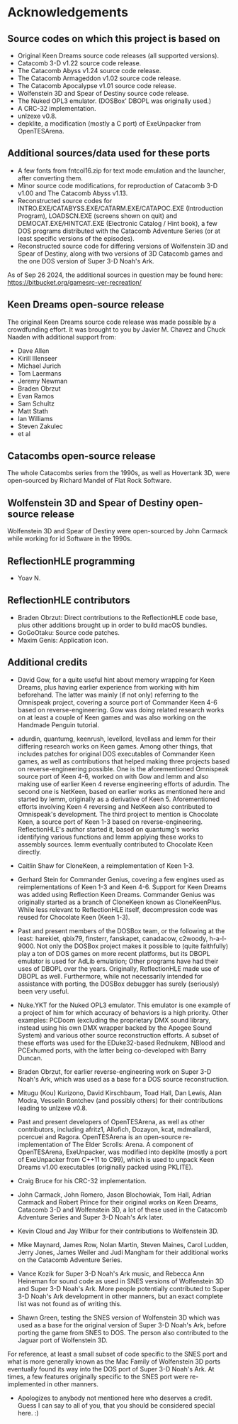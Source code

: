 # Acknowledgements

## Source codes on which this project is based on

- Original Keen Dreams source code releases (all supported versions).
- Catacomb 3-D v1.22 source code release.
- The Catacomb Abyss v1.24 source code release.
- The Catacomb Armageddon v1.02 source code release.
- The Catacomb Apocalypse v1.01 source code release.
- Wolfenstein 3D and Spear of Destiny source code release.
- The Nuked OPL3 emulator. (DOSBox' DBOPL was originally used.)
- A CRC-32 implementation.
- unlzexe v0.8.
- depklite, a modification (mostly a C port) of ExeUnpacker from OpenTESArena.

## Additional sources/data used for these ports

- A few fonts from fntcol16.zip for text mode emulation and the launcher,
after converting them.
- Minor source code modifications, for reproduction of Catacomb 3-D v1.00 and
The Catacomb Abyss v1.13.
- Reconstructed source codes for INTRO.EXE/CATABYSS.EXE/CATARM.EXE/CATAPOC.EXE
(Introduction Program), LOADSCN.EXE (screens shown on quit)
and DEMOCAT.EXE/HINTCAT.EXE (Electronic Catalog / Hint book),
a few DOS programs distributed with the Catacomb Adventure
Series (or at least specific versions of the episodes).
- Reconstructed source code for differing versions of Wolfenstein 3D and
Spear of Destiny, along with two versions of 3D Catacomb games
and the one DOS version of Super 3-D Noah's Ark.

As of Sep 26 2024, the additional sources in question may be found here:
https://bitbucket.org/gamesrc-ver-recreation/

## Keen Dreams open-source release

The original Keen Dreams source code release was made possible by
a crowdfunding effort. It was brought to you by Javier M. Chavez
and Chuck Naaden with additional support from:

* Dave Allen
* Kirill Illenseer
* Michael Jurich
* Tom Laermans
* Jeremy Newman
* Braden Obrzut
* Evan Ramos
* Sam Schultz
* Matt Stath
* Ian Williams
* Steven Zakulec
* et al

## Catacombs open-source release

The whole Catacombs series from the 1990s, as well as Hovertank 3D,
were open-sourced by Richard Mandel of Flat Rock Software.

## Wolfenstein 3D and Spear of Destiny open-source release

Wolfenstein 3D and Spear of Destiny were open-sourced
by John Carmack while working for id Software in the 1990s.

## ReflectionHLE programming

* Yoav N.

## ReflectionHLE contributors

* Braden Obrzut: Direct contributions to the ReflectionHLE code base,
plus other additions brought up in order to build macOS bundles.
* GoGoOtaku: Source code patches.
* Maxim Genis: Application icon.

## Additional credits

* David Gow, for a quite useful hint about memory wrapping for Keen Dreams,
plus having earlier experience from working with him beforehand. The latter
was mainly (if not only) referring to the Omnispeak project, covering
a source port of Commander Keen 4-6 based on reverse-engineering.
Gow was doing related research works on at least a couple of
Keen games and was also working on the Handmade Penguin tutorial.
* adurdin, quantumg, keenrush, levellord, levellass and lemm for their
differing research works on Keen games. Among other things, that includes
patches for original DOS executables of Commander Keen games, as well as
contributions that helped making three projects based on
reverse-engineering possible. One is the aforementioned Omnispeak
source port of Keen 4-6, worked on with Gow and lemm and also making use
of earlier Keen 4 reverse engineering efforts of adurdin. The second one
is NetKeen, based on earlier works as mentioned here and started by lemm,
originally as a derivative of Keen 5. Aforementioned efforts involving
Keen 4 reversing and NetKeen also contributed to Omnispeak's development.
The third project to mention is Chocolate Keen, a source port of Keen 1-3
based on reverse-engineering. ReflectionHLE's author started it, based on
quantumg's works identifying various functions and lemm applying these works
to assembly sources. lemm eventually contributed to Chocolate Keen directly.
* Caitlin Shaw for CloneKeen, a reimplementation of Keen 1-3.
* Gerhard Stein for Commander Genius, covering a few engines
used as reimplementations of Keen 1-3 and Keen 4-6. Support
for Keen Dreams was added using Reflection Keen Dreams.
Commander Genius was originally started as a branch
of CloneKeen known as CloneKeenPlus. While less relevant to ReflectionHLE
itself, decompression code was reused for Chocolate Keen (Keen 1-3).

* Past and present members of the DOSBox team, or the following at the least:
harekiet, qbix79, finsterr, fanskapet, canadacow, c2woody, h-a-l-9000.
Not only the DOSBox project makes it possible to (quite faithfully) play a ton
of DOS games on more recent platforms, but its DBOPL emulator is used for AdLib
emulation; Other programs have had their uses of DBOPL over the years.
Originally, ReflectionHLE made use of DBOPL as well. Furthermore,
while not necessarily intended for assistance with porting, the
DOSBox debugger has surely (seriously) been very useful.

* Nuke.YKT for the Nuked OPL3 emulator. This emulator is one example
of a project of him for which accuracy of behaviors is a high priority.
Other examples: PCDoom (excluding the proprietary DMX sound library,
instead using his own DMX wrapper backed by the Apogee Sound System) and
various other source reconstruction efforts. A subset of these efforts
was used for the EDuke32-based Rednukem, NBlood and PCExhumed ports,
with the latter being co-developed with Barry Duncan.

* Braden Obrzut, for earlier reverse-engineering work on Super 3-D Noah's Ark,
which was used as a base for a DOS source reconstruction.

* Mitugu (Kou) Kurizono, David Kirschbaum, Toad Hall, Dan Lewis, Alan Modra,
Vesselin Bontchev (and possibly others) for their contributions leading to
unlzexe v0.8.

* Past and present developers of OpenTESArena, as well as other contributors,
including afritz1, Allofich, Dozayon, kcat, mdmallardi, pcercuei and Ragora.
OpenTESArena is an open-source re-implementation of The Elder Scrolls: Arena.
A component of OpenTESArena, ExeUnpacker, was modified into depklite
(mostly a port of ExeUnpacker from C++11 to C99), which is used to
unpack Keen Dreams v1.00 executables (originally packed using PKLITE).

* Craig Bruce for his CRC-32 implementation.

* John Carmack, John Romero, Jason Blochowiak, Tom Hall, Adrian Carmack and
Robert Prince for their original works on Keen Dreams, Catacomb 3-D and
Wolfenstein 3D, a lot of these used in the Catacomb Adventure Series
and Super 3-D Noah's Ark later.
* Kevin Cloud and Jay Wilbur for their contributions to Wolfenstein 3D.
* Mike Maynard, James Row, Nolan Martin, Steven Maines, Carol Ludden,
Jerry Jones, James Weiler and Judi Mangham for their additional works
on the Catacomb Adventure Series.
* Vance Kozik for Super 3-D Noah's Ark music, and Rebecca Ann Heineman for
sound code as used in SNES versions of Wolfenstein 3D and Super 3-D Noah's Ark.
More people potentially contributed to Super 3-D Noah's Ark development in
other manners, but an exact complete list was not found as of writing this.
* Shawn Green, testing the SNES version of Wolfenstein 3D which
was used as a base for the original version of Super 3-D Noah's Ark,
before porting the game from SNES to DOS. The person also
contributed to the Jaguar port of Wolfenstein 3D.

For reference, at least a small subset of code specific to the SNES port
and what is more generally known as the Mac Family of Wolfenstein 3D ports
eventually found its way into the DOS port of Super 3-D Noah's Ark.
At times, a few features originally specific to the SNES port
were re-implemented in other manners.

* Apologizes to anybody not mentioned here who deserves a credit. Guess I can
say to all of you, that you should be considered special here. :)
